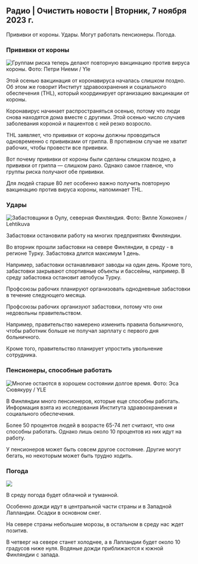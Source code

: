 ## Радио \| Очистить новости \| Вторник, 7 ноября 2023 г.

Прививки от короны. Удары. Могут работать пенсионеры. Погода.

### Прививки от короны

![Группам риска теперь делают повторную вакцинацию против вируса короны. Фото: Петри Ниеми / Yle](https://images.cdn.yle.fi/image/upload/c_crop,h_2266,w_4027,x_0,y_0/ar_1.7777777777777777,c_fill,g_faces,h_675,w_1200/dpr_1.0/q_auto:eco/f_auto/fl_lossy/v1675253861/39-99789363046bc0166b4)

Этой осенью вакцинация от коронавируса началась слишком поздно. Об этом же говорит Институт здравоохранения и социального обеспечения (THL), который координирует организацию вакцинации от короны.

Коронавирус начинает распространяться осенью, потому что люди снова находятся дома вместе с другими. Этой осенью число случаев заболевания короной и пациентов с ней резко возросло.

THL заявляет, что прививки от короны должны проводиться одновременно с прививками от гриппа. В противном случае не хватит рабочих, чтобы провести все прививки.

Вот почему прививки от короны были сделаны слишком поздно, а прививки от гриппа — слишком рано. Однако самое главное, что группы риска получают обе прививки.

Для людей старше 80 лет особенно важно получить повторную вакцинацию против вируса короны, напоминает THL.

### Удары

![Забастовщики в Оулу, северная Финляндия. Фото: Вилле Хонконен / Lehtikuva](https://images.cdn.yle.fi/image/upload/c_crop,h_2880,w_5120,x_0,y_533/ar_1.7777777777777777,c_fill,g_faces,h_675,w_1200/dpr_1.0/q_auto:eco/f_auto/fl_lossy/v1699368229/39-11968696549f7933eb81)

Забастовки остановили работу на многих предприятиях Финляндии.

Во вторник прошли забастовки на севере Финляндии, в среду - в регионе Турку. Забастовка длится максимум 1 день.

Например, забастовки останавливают заводы на один день. Кроме того, забастовки закрывают спортивные объекты и бассейны, например. В среду забастовка остановит автобусы Турку.

Профсоюзы рабочих планируют организовать однодневные забастовки в течение следующего месяца.

Профсоюзы рабочих организуют забастовки, потому что они недовольны правительством.

Например, правительство намерено изменить правила больничного, чтобы работник больше не получал зарплату с первого дня больничного.

Кроме того, правительство планирует упростить увольнение сотрудника.

### Пенсионеры, способные работать

![Многие остаются в хорошем состоянии долгое время. Фото: Эса Сювякуру / YLE](https://images.cdn.yle.fi/image/upload/c_crop,h_3375,w_6000,x_0,y_47/ar_1.7777777777777777,c_fill,g_faces,h_675,w_1200/dpr_1.0/q_auto:eco/f_auto/fl_lossy/v1568642672/39-5915475d7f9625891ee)

В Финляндии много пенсионеров, которые еще способны работать. Информация взята из исследования Института здравоохранения и социального обеспечения.

Более 50 процентов людей в возрасте 65-74 лет считают, что они способны работать. Однако лишь около 10 процентов из них идут на работу.

У пенсионеров может быть совсем другое состояние. Другие могут бегать, но некоторым может быть трудно ходить.

### Погода

![](https://images.cdn.yle.fi/image/upload/c_crop,h_1080,w_1919,x_0,y_0/ar_1.7777777777777777,c_fill,g_faces,h_675,w_1200/dpr_1.0/q_auto:eco/f_auto/fl_lossy/v1699373925/39-1197270654a63406a4f5)

В среду погода будет облачной и туманной.

Особенно дожди идут в центральной части страны и в Западной Лапландии. Осадки в основном снег.

На севере страны небольшие морозы, в остальном в среду нас ждет позитив.

В четверг на севере станет холоднее, а в Лапландии будет около 10 градусов ниже нуля. Водяные дожди приближаются к южной Финляндии с запада.